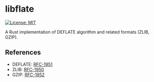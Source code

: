 libflate
========

[![License: MIT](https://img.shields.io/badge/license-MIT-blue.svg)](LICENSE)

A Rust implementation of DEFLATE algorithm and related formats (ZLIB, GZIP).

References
----------

- DEFLATE: [RFC-1951](https://tools.ietf.org/html/rfc1951)
- ZLIB: [RFC-1950](https://tools.ietf.org/html/rfc1950)
- GZIP: [RFC-1952](https://tools.ietf.org/html/rfc1952)
